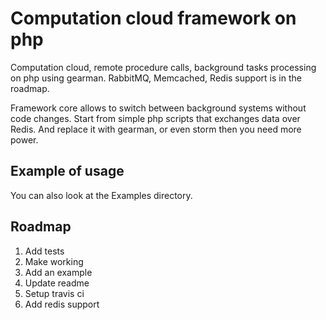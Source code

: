 Computation cloud framework on php
==================================

Computation cloud, remote procedure calls, background tasks processing on php using gearman. 
RabbitMQ, Memcached, Redis support is in the roadmap.

Framework core allows to switch between background systems without code changes. Start from simple php 
scripts that exchanges data over Redis. And replace it with gearman, or even storm then you need more power.

Example of usage
----------------

You can also look at the Examples directory.

Roadmap
-------

1. Add tests
2. Make working
3. Add an example
4. Update readme
5. Setup travis ci
6. Add redis support
